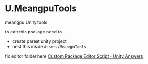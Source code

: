 # U.MeangpuTools

meangpu Unity tools

to edit this package need to

- create parent unity project
- nest this inside `Assets/MeangpuTools`

fix editor folder here
[Custom Package Editor Script - Unity Answers](https://answers.unity.com/questions/1631188/custom-package-editor-script.html)

